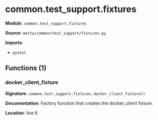 # common.test_support.fixtures

**Module**: `common.test_support.fixtures`

**Source**: `metta/common/test_support/fixtures.py`

**Imports**:
- `pytest`

## Functions (1)

### docker_client_fixture

**Signature**: `common.test_support.fixtures.docker_client_fixture()`

**Documentation**: Factory function that creates the docker_client fixture.

**Location**: line 6

